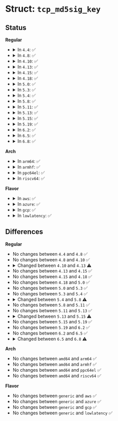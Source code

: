 # Struct: <code>tcp_md5sig_key</code>

## Status
<b>Regular</b>
<ul>
<li>
<details>
<summary>In <code>4.4</code>: ✅</summary>

```c
struct tcp_md5sig_key {
    struct hlist_node node;
    u8 keylen;
    u8 family;
    union tcp_md5_addr addr;
    u8 key[80];
    struct callback_head rcu;
};
```
</details>
</li>
<li>
<details>
<summary>In <code>4.8</code>: ✅</summary>

```c
struct tcp_md5sig_key {
    struct hlist_node node;
    u8 keylen;
    u8 family;
    union tcp_md5_addr addr;
    u8 key[80];
    struct callback_head rcu;
};
```
</details>
</li>
<li>
<details>
<summary>In <code>4.10</code>: ✅</summary>

```c
struct tcp_md5sig_key {
    struct hlist_node node;
    u8 keylen;
    u8 family;
    union tcp_md5_addr addr;
    u8 key[80];
    struct callback_head rcu;
};
```
</details>
</li>
<li>
<details>
<summary>In <code>4.13</code>: ✅</summary>

```c
struct tcp_md5sig_key {
    struct hlist_node node;
    u8 keylen;
    u8 family;
    union tcp_md5_addr addr;
    u8 prefixlen;
    u8 key[80];
    struct callback_head rcu;
};
```
</details>
</li>
<li>
<details>
<summary>In <code>4.15</code>: ✅</summary>

```c
struct tcp_md5sig_key {
    struct hlist_node node;
    u8 keylen;
    u8 family;
    union tcp_md5_addr addr;
    u8 prefixlen;
    u8 key[80];
    struct callback_head rcu;
};
```
</details>
</li>
<li>
<details>
<summary>In <code>4.18</code>: ✅</summary>

```c
struct tcp_md5sig_key {
    struct hlist_node node;
    u8 keylen;
    u8 family;
    union tcp_md5_addr addr;
    u8 prefixlen;
    u8 key[80];
    struct callback_head rcu;
};
```
</details>
</li>
<li>
<details>
<summary>In <code>5.0</code>: ✅</summary>

```c
struct tcp_md5sig_key {
    struct hlist_node node;
    u8 keylen;
    u8 family;
    union tcp_md5_addr addr;
    u8 prefixlen;
    u8 key[80];
    struct callback_head rcu;
};
```
</details>
</li>
<li>
<details>
<summary>In <code>5.3</code>: ✅</summary>

```c
struct tcp_md5sig_key {
    struct hlist_node node;
    u8 keylen;
    u8 family;
    union tcp_md5_addr addr;
    u8 prefixlen;
    u8 key[80];
    struct callback_head rcu;
};
```
</details>
</li>
<li>
<details>
<summary>In <code>5.4</code>: ✅</summary>

```c
struct tcp_md5sig_key {
    struct hlist_node node;
    u8 keylen;
    u8 family;
    union tcp_md5_addr addr;
    u8 prefixlen;
    u8 key[80];
    struct callback_head rcu;
};
```
</details>
</li>
<li>
<details>
<summary>In <code>5.8</code>: ✅</summary>

```c
struct tcp_md5sig_key {
    struct hlist_node node;
    u8 keylen;
    u8 family;
    u8 prefixlen;
    union tcp_md5_addr addr;
    int l3index;
    u8 key[80];
    struct callback_head rcu;
};
```
</details>
</li>
<li>
<details>
<summary>In <code>5.11</code>: ✅</summary>

```c
struct tcp_md5sig_key {
    struct hlist_node node;
    u8 keylen;
    u8 family;
    u8 prefixlen;
    union tcp_md5_addr addr;
    int l3index;
    u8 key[80];
    struct callback_head rcu;
};
```
</details>
</li>
<li>
<details>
<summary>In <code>5.13</code>: ✅</summary>

```c
struct tcp_md5sig_key {
    struct hlist_node node;
    u8 keylen;
    u8 family;
    u8 prefixlen;
    union tcp_md5_addr addr;
    int l3index;
    u8 key[80];
    struct callback_head rcu;
};
```
</details>
</li>
<li>
<details>
<summary>In <code>5.15</code>: ✅</summary>

```c
struct tcp_md5sig_key {
    struct hlist_node node;
    u8 keylen;
    u8 family;
    u8 prefixlen;
    u8 flags;
    union tcp_md5_addr addr;
    int l3index;
    u8 key[80];
    struct callback_head rcu;
};
```
</details>
</li>
<li>
<details>
<summary>In <code>5.19</code>: ✅</summary>

```c
struct tcp_md5sig_key {
    struct hlist_node node;
    u8 keylen;
    u8 family;
    u8 prefixlen;
    u8 flags;
    union tcp_md5_addr addr;
    int l3index;
    u8 key[80];
    struct callback_head rcu;
};
```
</details>
</li>
<li>
<details>
<summary>In <code>6.2</code>: ✅</summary>

```c
struct tcp_md5sig_key {
    struct hlist_node node;
    u8 keylen;
    u8 family;
    u8 prefixlen;
    u8 flags;
    union tcp_md5_addr addr;
    int l3index;
    u8 key[80];
    struct callback_head rcu;
};
```
</details>
</li>
<li>
<details>
<summary>In <code>6.5</code>: ✅</summary>

```c
struct tcp_md5sig_key {
    struct hlist_node node;
    u8 keylen;
    u8 family;
    u8 prefixlen;
    u8 flags;
    union tcp_md5_addr addr;
    int l3index;
    u8 key[80];
    struct callback_head rcu;
};
```
</details>
</li>
<li>
<details>
<summary>In <code>6.8</code>: ✅</summary>

```c
struct tcp_md5sig_key {
    struct hlist_node node;
    u8 keylen;
    u8 family;
    u8 prefixlen;
    u8 flags;
    union tcp_ao_addr addr;
    int l3index;
    u8 key[80];
    struct callback_head rcu;
};
```
</details>
</li>
</ul>
<b>Arch</b>
<ul>
<li>
<details>
<summary>In <code>arm64</code>: ✅</summary>

```c
struct tcp_md5sig_key {
    struct hlist_node node;
    u8 keylen;
    u8 family;
    union tcp_md5_addr addr;
    u8 prefixlen;
    u8 key[80];
    struct callback_head rcu;
};
```
</details>
</li>
<li>
<details>
<summary>In <code>armhf</code>: ✅</summary>

```c
struct tcp_md5sig_key {
    struct hlist_node node;
    u8 keylen;
    u8 family;
    union tcp_md5_addr addr;
    u8 prefixlen;
    u8 key[80];
    struct callback_head rcu;
};
```
</details>
</li>
<li>
<details>
<summary>In <code>ppc64el</code>: ✅</summary>

```c
struct tcp_md5sig_key {
    struct hlist_node node;
    u8 keylen;
    u8 family;
    union tcp_md5_addr addr;
    u8 prefixlen;
    u8 key[80];
    struct callback_head rcu;
};
```
</details>
</li>
<li>
<details>
<summary>In <code>riscv64</code>: ✅</summary>

```c
struct tcp_md5sig_key {
    struct hlist_node node;
    u8 keylen;
    u8 family;
    union tcp_md5_addr addr;
    u8 prefixlen;
    u8 key[80];
    struct callback_head rcu;
};
```
</details>
</li>
</ul>
<b>Flavor</b>
<ul>
<li>
<details>
<summary>In <code>aws</code>: ✅</summary>

```c
struct tcp_md5sig_key {
    struct hlist_node node;
    u8 keylen;
    u8 family;
    union tcp_md5_addr addr;
    u8 prefixlen;
    u8 key[80];
    struct callback_head rcu;
};
```
</details>
</li>
<li>
<details>
<summary>In <code>azure</code>: ✅</summary>

```c
struct tcp_md5sig_key {
    struct hlist_node node;
    u8 keylen;
    u8 family;
    union tcp_md5_addr addr;
    u8 prefixlen;
    u8 key[80];
    struct callback_head rcu;
};
```
</details>
</li>
<li>
<details>
<summary>In <code>gcp</code>: ✅</summary>

```c
struct tcp_md5sig_key {
    struct hlist_node node;
    u8 keylen;
    u8 family;
    union tcp_md5_addr addr;
    u8 prefixlen;
    u8 key[80];
    struct callback_head rcu;
};
```
</details>
</li>
<li>
<details>
<summary>In <code>lowlatency</code>: ✅</summary>

```c
struct tcp_md5sig_key {
    struct hlist_node node;
    u8 keylen;
    u8 family;
    union tcp_md5_addr addr;
    u8 prefixlen;
    u8 key[80];
    struct callback_head rcu;
};
```
</details>
</li>
</ul>

## Differences
<b>Regular</b>
<ul>
<li>
No changes between <code>4.4</code> and <code>4.8</code> ✅
</li>
<li>
No changes between <code>4.8</code> and <code>4.10</code> ✅
</li>
<li>
<details>
<summary>Changed between <code>4.10</code> and <code>4.13</code> ⚠️</summary>
<ul>
<li>
<b>Field added. </b>
<code>u8 prefixlen</code>
</li>
</ul>
</details>
</li>
<li>
No changes between <code>4.13</code> and <code>4.15</code> ✅
</li>
<li>
No changes between <code>4.15</code> and <code>4.18</code> ✅
</li>
<li>
No changes between <code>4.18</code> and <code>5.0</code> ✅
</li>
<li>
No changes between <code>5.0</code> and <code>5.3</code> ✅
</li>
<li>
No changes between <code>5.3</code> and <code>5.4</code> ✅
</li>
<li>
<details>
<summary>Changed between <code>5.4</code> and <code>5.8</code> ⚠️</summary>
<ul>
<li>
<b>Field added. </b>
<code>int l3index</code>
</li>
</ul>
</details>
</li>
<li>
No changes between <code>5.8</code> and <code>5.11</code> ✅
</li>
<li>
No changes between <code>5.11</code> and <code>5.13</code> ✅
</li>
<li>
<details>
<summary>Changed between <code>5.13</code> and <code>5.15</code> ⚠️</summary>
<ul>
<li>
<b>Field added. </b>
<code>u8 flags</code>
</li>
</ul>
</details>
</li>
<li>
No changes between <code>5.15</code> and <code>5.19</code> ✅
</li>
<li>
No changes between <code>5.19</code> and <code>6.2</code> ✅
</li>
<li>
No changes between <code>6.2</code> and <code>6.5</code> ✅
</li>
<li>
<details>
<summary>Changed between <code>6.5</code> and <code>6.8</code> ⚠️</summary>
<ul>
<li>
<b>Field type changed. </b>
<code>union tcp_md5_addr addr</code> ➡️ <code>union tcp_ao_addr addr</code>
</li>
</ul>
</details>
</li>
</ul>
<b>Arch</b>
<ul>
<li>
No changes between <code>amd64</code> and <code>arm64</code> ✅
</li>
<li>
No changes between <code>amd64</code> and <code>armhf</code> ✅
</li>
<li>
No changes between <code>amd64</code> and <code>ppc64el</code> ✅
</li>
<li>
No changes between <code>amd64</code> and <code>riscv64</code> ✅
</li>
</ul>
<b>Flavor</b>
<ul>
<li>
No changes between <code>generic</code> and <code>aws</code> ✅
</li>
<li>
No changes between <code>generic</code> and <code>azure</code> ✅
</li>
<li>
No changes between <code>generic</code> and <code>gcp</code> ✅
</li>
<li>
No changes between <code>generic</code> and <code>lowlatency</code> ✅
</li>
</ul>
